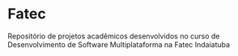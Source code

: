 # Fatec
Repositório de projetos acadêmicos desenvolvidos no curso de Desenvolvimento de Software Multiplataforma na Fatec Indaiatuba
